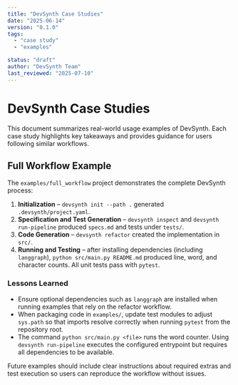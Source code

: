 ```yaml
---
title: "DevSynth Case Studies"
date: "2025-06-14"
version: "0.1.0"
tags:
  - "case study"
  - "examples"

status: "draft"
author: "DevSynth Team"
last_reviewed: "2025-07-10"
---
```


# DevSynth Case Studies

This document summarizes real-world usage examples of DevSynth. Each case study highlights key takeaways and provides guidance for users following similar workflows.

## Full Workflow Example

The `examples/full_workflow` project demonstrates the complete DevSynth process:

1. **Initialization** – `devsynth init --path .` generated `.devsynth/project.yaml`.
2. **Specification and Test Generation** – `devsynth inspect` and `devsynth run-pipeline` produced `specs.md` and tests under `tests/`.
3. **Code Generation** – `devsynth refactor` created the implementation in `src/`.
4. **Running and Testing** – after installing dependencies (including `langgraph`), `python src/main.py README.md` produced line, word, and character counts. All unit tests pass with `pytest`.


### Lessons Learned

- Ensure optional dependencies such as `langgraph` are installed when running examples that rely on the refactor workflow.
- When packaging code in `examples/`, update test modules to adjust `sys.path` so that imports resolve correctly when running `pytest` from the repository root.
 - The command `python src/main.py <file>` runs the word counter. Using `devsynth run-pipeline` executes the configured entrypoint but requires all dependencies to be available.


Future examples should include clear instructions about required extras and test execution so users can reproduce the workflow without issues.
